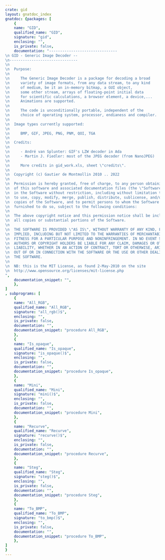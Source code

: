 ```yaml
---
crate: gid
layout: gnatdoc_index
gnatdoc: {packages: [
    {
    name: "GID",
    qualified_name: "GID",
    signature: "gid",
    enclosing: "",
    is_private: false,
    documentation: "-------------------------------\n GID - Generic Image Decoder --\n-------------------------------\n\n  Purpose:\n\n     The Generic Image Decoder is a package for decoding a broad\n     variety of image formats, from any data stream, to any kind\n     of medium, be it an in-memory bitmap, a GUI object,\n     some other stream, arrays of floating-point initial data\n     for scientific calculations, a browser element, a device,...\n     Animations are supported.\n\n     The code is unconditionally portable, independent of the\n     choice of operating system, processor, endianess and compiler.\n\n  Image types currently supported:\n\n     BMP, GIF, JPEG, PNG, PNM, QOI, TGA\n\n  Credits:\n\n     - André van Splunter: GIF's LZW decoder in Ada\n     - Martin J. Fiedler: most of the JPEG decoder (from NanoJPEG)\n\n     More credits in gid_work.xls, sheet \"credits\".\n\n  Copyright (c) Gautier de Montmollin 2010 .. 2022\n\n  Permission is hereby granted, free of charge, to any person obtaining a copy\n  of this software and associated documentation files (the \"Software\"), to deal\n  in the Software without restriction, including without limitation the rights\n  to use, copy, modify, merge, publish, distribute, sublicense, and/or sell\n  copies of the Software, and to permit persons to whom the Software is\n  furnished to do so, subject to the following conditions:\n\n  The above copyright notice and this permission notice shall be included in\n  all copies or substantial portions of the Software.\n\n  THE SOFTWARE IS PROVIDED \"AS IS\", WITHOUT WARRANTY OF ANY KIND, EXPRESS OR\n  IMPLIED, INCLUDING BUT NOT LIMITED TO THE WARRANTIES OF MERCHANTABILITY,\n  FITNESS FOR A PARTICULAR PURPOSE AND NONINFRINGEMENT. IN NO EVENT SHALL THE\n  AUTHORS OR COPYRIGHT HOLDERS BE LIABLE FOR ANY CLAIM, DAMAGES OR OTHER\n  LIABILITY, WHETHER IN AN ACTION OF CONTRACT, TORT OR OTHERWISE, ARISING FROM,\n  OUT OF OR IN CONNECTION WITH THE SOFTWARE OR THE USE OR OTHER DEALINGS IN\n  THE SOFTWARE.\n\n  NB: this is the MIT License, as found 2-May-2010 on the site\n  http://www.opensource.org/licenses/mit-license.php",
    documentation_snippet: "",
    },
]
, subprograms: [
    {
    name: "All_RGB",
    qualified_name: "All_RGB",
    signature: "all_rgb()$",
    enclosing: "",
    is_private: false,
    documentation: "",
    documentation_snippet: "procedure All_RGB",
    },
    {
    name: "Is_opaque",
    qualified_name: "Is_opaque",
    signature: "is_opaque()$",
    enclosing: "",
    is_private: false,
    documentation: "",
    documentation_snippet: "procedure Is_opaque",
    },
    {
    name: "Mini",
    qualified_name: "Mini",
    signature: "mini()$",
    enclosing: "",
    is_private: false,
    documentation: "",
    documentation_snippet: "procedure Mini",
    },
    {
    name: "Recurve",
    qualified_name: "Recurve",
    signature: "recurve()$",
    enclosing: "",
    is_private: false,
    documentation: "",
    documentation_snippet: "procedure Recurve",
    },
    {
    name: "Steg",
    qualified_name: "Steg",
    signature: "steg()$",
    enclosing: "",
    is_private: false,
    documentation: "",
    documentation_snippet: "procedure Steg",
    },
    {
    name: "To_BMP",
    qualified_name: "To_BMP",
    signature: "to_bmp()$",
    enclosing: "",
    is_private: false,
    documentation: "",
    documentation_snippet: "procedure To_BMP",
    },
]
}
---
```

